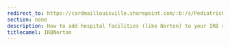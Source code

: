```yaml
---
redirect_to: https://cardmaillouisville.sharepoint.com/:b:/s/PediatricResearchAccesstoServices/EZaSD1FYdN9CoWk_72yvcUcBdsqKcuEXIuCeDkcnJ1pVCQ?e=T8MrMb
section: none
description: How to add hospital facilities (like Norton) to your IRB application
titlecamel: IRBNorton
---
```

